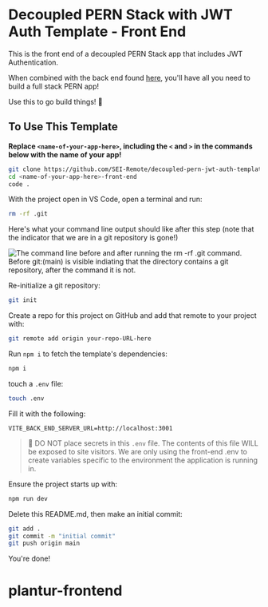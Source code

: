 # Decoupled PERN Stack with JWT Auth Template - Front End

This is the front end of a decoupled PERN Stack app that includes JWT Authentication.

When combined with the back end found [here](https://github.com/SEI-Remote/decoupled-pern-jwt-auth-template-back-end-cjs), you'll have all you need to build a full stack PERN app!

Use this to go build things! 🚀

## To Use This Template

**Replace `<name-of-your-app-here>`, including the `<` and `>` in the commands below with the name of your app!**

```bash
git clone https://github.com/SEI-Remote/decoupled-pern-jwt-auth-template-front-end-ts <name-of-your-app-here>-front-end
cd <name-of-your-app-here>-front-end
code .
```

With the project open in VS Code, open a terminal and run:

```bash
rm -rf .git
```

Here's what your command line output should like after this step (note that the indicator that we are in a git repository is gone!)

<img src="https://i.imgur.com/L47kNOZ.png" alt="The command line before and after running the rm -rf .git command. Before git:(main) is visible indiating that the directory contains a git repository, after the command it is not.">

Re-initialize a git repository:

```bash
git init
```

Create a repo for this project on GitHub and add that remote to your project with:

```bash
git remote add origin your-repo-URL-here
```

Run `npm i` to fetch the template's dependencies:

```bash
npm i
```

touch a `.env` file:

```bash
touch .env
```

Fill it with the following:

```
VITE_BACK_END_SERVER_URL=http://localhost:3001
```

> 🚨 DO NOT place secrets in this `.env` file. The contents of this file WILL be exposed to site visitors. We are only using the front-end .env to create variables specific to the environment the application is running in.

Ensure the project starts up with:

```bash
npm run dev
```

Delete this README.md, then make an initial commit:

```bash
git add .
git commit -m "initial commit"
git push origin main
```

You're done!
# plantur-frontend
